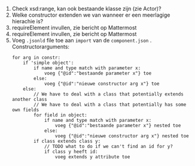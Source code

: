 1. Check xsd:range, kan ook bestaande klasse zijn (zie Actor)?
2. Welke constructor extenden we van wanneer er een meerlagige hierachie is?
3. requireElement invullen, zie bericht op Mattermost
4. requireElement invullen, zie bericht op Mattermost
5. Voeg `.jsonld` file toe aan `import` van de `component.json`
. Constructorarguments:
    ```
    for arg in constr:
        if 'simple object':
            if name and type match with parameter x:
                voeg {"@id":"bestaande parameter x"} toe
            else:
                voeg {"@id":"nieuwe constructor arg x"} toe
        else:
            // We have to deal with a class that potentially extends another class
            // We have to deal with a class that potentially has some own fields
            for field in object:
                if name and type match with parameter x:
                    voeg {"@id":"bestaande parameter x"} nested toe
                else:
                    voeg {"@id":"nieuwe constructor arg x"} nested toe
            if class extends class y:
                // TODO what to do if we can't find an id for y?
                if class y heeft id:
                    voeg extends y attribute toe
   ```
